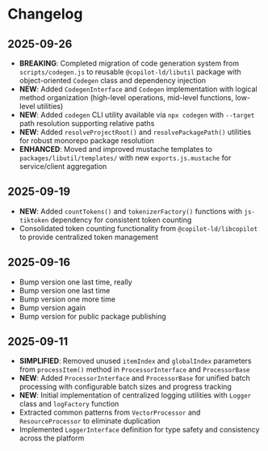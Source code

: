 # Changelog

## 2025-09-26

- **BREAKING**: Completed migration of code generation system from
  `scripts/codegen.js` to reusable `@copilot-ld/libutil` package with
  object-oriented `Codegen` class and dependency injection
- **NEW**: Added `CodegenInterface` and `Codegen` implementation with logical
  method organization (high-level operations, mid-level functions, low-level
  utilities)
- **NEW**: Added `codegen` CLI utility available via `npx codegen` with
  `--target` path resolution supporting relative paths
- **NEW**: Added `resolveProjectRoot()` and `resolvePackagePath()` utilities for
  robust monorepo package resolution
- **ENHANCED**: Moved and improved mustache templates to
  `packages/libutil/templates/` with new `exports.js.mustache` for
  service/client aggregation

## 2025-09-19

- **NEW**: Added `countTokens()` and `tokenizerFactory()` functions with
  `js-tiktoken` dependency for consistent token counting
- Consolidated token counting functionality from `@copilot-ld/libcopilot` to
  provide centralized token management

## 2025-09-16

- Bump version one last time, really
- Bump version one last time
- Bump version one more time
- Bump version again
- Bump version for public package publishing

## 2025-09-11

- **SIMPLIFIED**: Removed unused `itemIndex` and `globalIndex` parameters from
  `processItem()` method in `ProcessorInterface` and `ProcessorBase`
- **NEW**: Added `ProcessorInterface` and `ProcessorBase` for unified batch
  processing with configurable batch sizes and progress tracking
- **NEW**: Initial implementation of centralized logging utilities with `Logger`
  class and `logFactory` function
- Extracted common patterns from `VectorProcessor` and `ResourceProcessor` to
  eliminate duplication
- Implemented `LoggerInterface` definition for type safety and consistency
  across the platform
